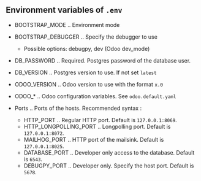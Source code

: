 ## Environment variables of `.env`

- BOOTSTRAP_MODE .. Environment mode
- BOOTSTRAP_DEBUGGER .. Specify the debugger to use
  - Possible options: debugpy, dev (Odoo dev_mode)
- DB_PASSWORD .. Required. Postgres password of the database user.
- DB_VERSION .. Postgres version to use. If not set `latest`
- ODOO_VERSION .. Odoo version to use with the format `x.0`
- ODOO\_\* .. Odoo configuration variables. See `odoo.default.yaml`
- Ports .. Ports of the hosts. Recommended syntax <ip>:<port>

  - HTTP_PORT .. Regular HTTP port. Default is `127.0.0.1:8069`.
  - HTTP_LONGPOLLING_PORT .. Longpolling port. Default is `127.0.0.1:8072`.
  - MAILHOG_PORT .. HTTP port of the mailsink. Default is `127.0.0.1:8025`.
  - DATABASE_PORT .. Developer only access to the database. Default is `6543`.
  - DEBUGPY_PORT .. Developer only. Specify the host port. Default is `5678`.
